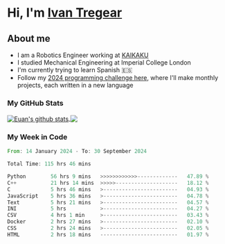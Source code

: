 # Hi, I'm [Ivan Tregear](https://www.linkedin.com/in/ivantregear/)

## About me

* I am a Robotics Engineer working at [KAIKAKU](https://github.com/KAIKAKU-AI)
* I studied Mechanical Engineering at Imperial College London
* I'm currently trying to learn Spanish :es:
* Follow my [2024 programming challenge here](https://github.com/ITregear?tab=repositories), where I'll make monthly projects, each written in a new language


### My GitHub Stats

<a href="#my-github-stats">
  <img align="center" src="https://github-readme-stats.vercel.app/api?username=itregear&count_private=true&show_icons=true&include_all_commits=true&theme=material-palenight" alt="Euan's github stats" />
</a>

<a href="#my-github-stats">
  <img align="center" src="https://github-readme-stats.vercel.app/api/top-langs/?username=itregear&layout=compact&theme=material-palenight" />
</a>

### My Week in Code
<!--START_SECTION:waka-->

```rust
From: 14 January 2024 - To: 30 September 2024

Total Time: 115 hrs 46 mins

Python        56 hrs 9 mins   >>>>>>>>>>>>-------------   47.89 %
C++           21 hrs 14 mins  >>>>>--------------------   18.12 %
C             5 hrs 46 mins   >------------------------   04.93 %
JavaScript    5 hrs 36 mins   >------------------------   04.78 %
Text          5 hrs 21 mins   >------------------------   04.57 %
INI           5 hrs           >------------------------   04.27 %
CSV           4 hrs 1 min     >------------------------   03.43 %
Docker        2 hrs 27 mins   >------------------------   02.10 %
CSS           2 hrs 24 mins   >------------------------   02.05 %
HTML          2 hrs 18 mins   -------------------------   01.97 %
```

<!--END_SECTION:waka-->

